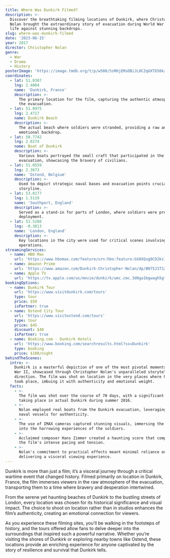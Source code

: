 ```yaml
---
title: Where Was Dunkirk Filmed?
description: >-
  Discover the breathtaking filming locations of Dunkirk, where Christopher
  Nolan brought the extraordinary story of evacuation during World War II to
  life against stunning backdrops.
slug: where-was-dunkirk-filmed
date: '2023-06-15'
year: 2017
director: Christopher Nolan
genre:
  - War
  - Drama
  - History
posterImage: 'https://image.tmdb.org/t/p/w500/5sMOjEMsDBiJL0CZqUXTD58kZTN.jpg'
coordinates:
  - lat: 51.0387
    lng: 2.4004
    name: 'Dunkirk, France'
    description: >-
      The primary location for the film, capturing the authentic atmosphere of
      the evacuation.
  - lat: 51.0975
    lng: 2.4717
    name: Dunkirk Beach
    description: >-
      The actual beach where soldiers were stranded, providing a raw and
      emotional backdrop.
  - lat: 50.7742
    lng: 2.0274
    name: Boat of Dunkirk
    description: >-
      Various boats portrayed the small craft that participated in the
      evacuation, showcasing the bravery of civilians.
  - lat: 51.0559
    lng: 2.3673
    name: 'Ostend, Belgium'
    description: >-
      Used to depict strategic naval bases and evacuation points crucial for the
      storyline.
  - lat: 53.0177
    lng: 1.5119
    name: 'Southport, England'
    description: >-
      Served as a stand-in for parts of London, where soldiers were prepared for
      deployment.
  - lat: 51.5288
    lng: -0.3013
    name: 'London, England'
    description: >-
      Key locations in the city were used for critical scenes involving military
      operations.
streamingServices:
  - name: HBO Max
    url: 'https://www.hbomax.com/feature/urn:hbo:feature:GX8XQug0CD2ks1QEAAAB'
  - name: Amazon Prime
    url: 'https://www.amazon.com/Dunkirk-Christopher-Nolan/dp/B075J1T1ZP'
  - name: Apple TV
    url: 'https://tv.apple.com/us/movie/dunkirk/umc.cmc.3d0ga1bgwagh5gtyr12jacr9f'
bookingOptions:
  - name: Dunkirk Tour
    url: 'https://www.visitdunkirk.com/tours'
    type: tour
    price: $50
    isPartner: true
  - name: Ostend City Tour
    url: 'https://www.visitostend.com/tours'
    type: tour
    price: $45
    discount: $40
    isPartner: true
  - name: Booking.com - Dunkirk Hotels
    url: 'https://www.booking.com/searchresults.html?ss=Dunkirk'
    type: booking
    price: $100/night
behindTheScenes:
  intro: >-
    Dunkirk is a masterful depiction of one of the most pivotal moments in World
    War II, showcased through Christopher Nolan's unparalleled storytelling and
    direction. The film was shot on location in the very places where history
    took place, imbuing it with authenticity and emotional weight.
  facts:
    - >-
      The film was shot over the course of 70 days, with a significant portion
      taking place in actual Dunkirk during summer 2016.
    - >-
      Nolan employed real boats from the Dunkirk evacuation, leveraging vintage
      naval vessels for authenticity.
    - >-
      The use of IMAX cameras captured stunning visuals, immersing the audience
      into the harrowing experiences of the soldiers.
    - >-
      Acclaimed composer Hans Zimmer created a haunting score that complements
      the film's intense pacing and tension.
    - >-
      Nolan's commitment to practical effects meant minimal reliance on CGI,
      delivering a visceral viewing experience.
---
```


<DunkirkGuide />

Dunkirk is more than just a film; it’s a visceral journey through a critical wartime event that changed history. Filmed primarily on location in Dunkirk, France, the film immerses viewers in the raw atmosphere of the evacuation, transporting them to a time where bravery and desperation intertwined.

From the serene yet haunting beaches of Dunkirk to the bustling streets of London, every location was chosen for its historical significance and visual impact. The choice to shoot on location rather than in studios enhances the film’s authenticity, creating an emotional connection for viewers.

As you experience these filming sites, you’ll be walking in the footsteps of history, and the tours offered allow fans to delve deeper into the surroundings that inspired such a powerful narrative. Whether you’re visiting the shores of Dunkirk or exploring nearby towns like Ostend, these locations provide an enriching experience for anyone captivated by the story of resilience and survival that Dunkirk tells.
